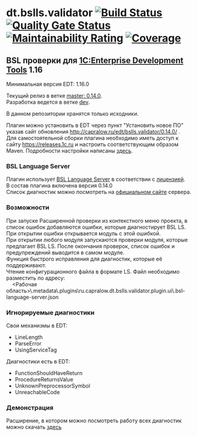 # dt.bslls.validator [![Build Status](https://travis-ci.com/DoublesunRUS/ru.capralow.dt.bslls.validator.svg)](https://travis-ci.com/DoublesunRUS/ru.capralow.dt.bslls.validator) [![Quality Gate Status](https://sonarcloud.io/api/project_badges/measure?project=DoublesunRUS_ru.capralow.dt.bslls.validator&metric=alert_status)](https://sonarcloud.io/dashboard?id=DoublesunRUS_ru.capralow.dt.bslls.validator) [![Maintainability Rating](https://sonarcloud.io/api/project_badges/measure?project=DoublesunRUS_ru.capralow.dt.bslls.validator&metric=sqale_rating)](https://sonarcloud.io/dashboard?id=DoublesunRUS_ru.capralow.dt.bslls.validator) [![Coverage](https://sonarcloud.io/api/project_badges/measure?project=DoublesunRUS_ru.capralow.dt.bslls.validator&metric=coverage)](https://sonarcloud.io/dashboard?id=DoublesunRUS_ru.capralow.dt.bslls.validator)


## BSL проверки для [1C:Enterprise Development Tools](http://v8.1c.ru/overview/IDE/) 1.16

Минимальная версия EDT: 1.16.0

Текущий релиз в ветке [master: 0.14.0](https://github.com/DoublesunRUS/ru.capralow.dt.bslls.validator/tree/master).<br>
Разработка ведется в ветке [dev](https://github.com/DoublesunRUS/ru.capralow.dt.bslls.validator/tree/dev).<br>

В данном репозитории хранятся только исходники.<br>

Плагин можно установить в EDT через пункт "Установить новое ПО" указав сайт обновления http://capralow.ru/edt/bslls.validator/0.14.0/ .<br>
Для самостоятельной сборки плагина необходимо иметь доступ к сайту https://releases.1c.ru и настроить соответствующим образом Maven. Подробности настройки написаны [здесь](https://github.com/1C-Company/dt-example-plugins/blob/master/simple-plugin/README.md).<br>

### BSL Language Server
Плагин использует [BSL Language Server](https://github.com/1c-syntax/bsl-language-server) в соответствии с [лицензией](https://github.com/1c-syntax/bsl-language-server/blob/develop/COPYING.md).<br>
В состав плагина включена версия 0.14.0<br>
Список диагностик можно посмотреть на [официальном сайте](https://1c-syntax.github.io/bsl-language-server/diagnostics) сервера.

### Возможности
При запуске Расширенной проверки из контекстного меню проекта, в список ошибок добавляются ошибки, которые диагностирует BSL LS. При открытии ошибки открывается модуль с этой ошибкой.<br>
При открытии любого модуля запускаются проверки модуля, которые предлагает BSL LS. После окончания проверок, список ошибок и предупреждений выводится в самом модуле.<br>
Функция быстрого исправления для диагностик, которые её поддерживают.<br>
Чтение конфигурационного файла в формате LS. Файл необходимо разместить по адресу:<br>
&nbsp; &nbsp; <Рабочая область>\\.metadata\\.plugins\\ru.capralow.dt.bslls.validator.plugin.ui\\.bsl-language-server.json

### Игнорируемые диагностики
Свои механизмы в EDT:<br>
* LineLength
* ParseError
* UsingServiceTag

Диагностики есть в EDT:
* FunctionShouldHaveReturn
* ProcedureReturnsValue
* UnknownPreprocessorSymbol
* UnreachableCode

### Демонстрация
Расширение, в котором можно посмотреть работу всех диагностик можно скачать [здесь](https://github.com/DoublesunRUS/ru.capralow.dt.bslls.validator/tree/master/BSLLanguageServer)<br>
